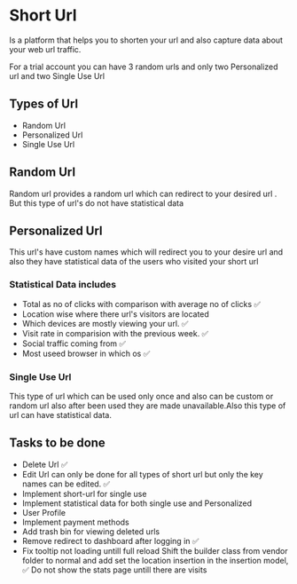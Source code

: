 # Short Url
Is a platform that helps you to shorten your url and also capture data about your web url traffic.

For a trial account you can have 3 random urls and only two Personalized url and two Single Use Url

## Types of Url
- Random Url
- Personalized Url
- Single Use Url

## Random Url
Random url provides a random url which can redirect to your desired url . But this type of url's do not have statistical data

## Personalized Url
This url's have custom names which will redirect you to your desire url and also they have statistical data of the users who visited your short url

### Statistical Data includes
 - Total as no of clicks with comparison with average no of clicks ✅
 - Location wise where there url's visitors are located 
 - Which devices are mostly viewing your url. ✅
 - Visit rate in comparision with the previous week. ✅
 - Social traffic coming from ✅
 - Most useed browser in which os ✅


### Single Use Url
This type of url which can be used only once and also can be custom or random url also after been used they are made unavailable.Also this type of url can have statistical data.

## Tasks to be done
- Delete Url ✅
- Edit Url can only be done for all types of short url but only the key names can be edited. ✅
- Implement short-url for single use
- Implement statistical data for both single use and Personalized
- User Profile
- Implement payment methods
- Add trash bin for viewing deleted urls
- Remove redirect to dashboard after logging in  ✅
- Fix tooltip not loading untill full reload
Shift the builder class from vendor folder  to normal and add set the location insertion in the insertion model, ✅
Do not show the stats page untill there are visits


